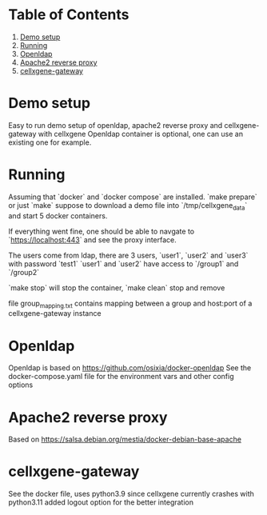 
# Table of Contents

1.  [Demo setup](#org8772b4e)
2.  [Running](#org1d6aa09)
3.  [Openldap](#org598dec3)
4.  [Apache2 reverse proxy](#org69a72a2)
5.  [cellxgene-gateway](#org7d25c22)


<a id="org8772b4e"></a>

# Demo setup

Easy to run demo setup of openldap, apache2 reverse proxy and cellxgene-gateway with cellxgene
Openldap container is optional, one can use an existing one for example.


<a id="org1d6aa09"></a>

# Running

Assuming that \`docker\` and \`docker compose\` are installed.
\`make prepare\` or just \`make\` suppose to download a demo file into \`/tmp/cellxgene<sub>data</sub>\` and start 5 docker containers.

If everything went fine, one should be able to navgate to \`<https://localhost:443>\` and see the proxy interface.

The users come from ldap, there are 3 users, \`user1\`, \`user2\` and \`user3\` with password \`test1\`
\`user1\` and \`user2\` have access to \`/group1\` and \`/group2\`

\`make stop\` will stop the container, \`make clean\` stop and remove

file group<sub>mapping.txt</sub> contains mapping between a group and host:port
of a cellxgene-gateway instance


<a id="org598dec3"></a>

# Openldap

Openldap is based on <https://github.com/osixia/docker-openldap>
See the docker-compose.yaml file for the environment vars and other config options


<a id="org69a72a2"></a>

# Apache2 reverse proxy

Based on <https://salsa.debian.org/mestia/docker-debian-base-apache>


<a id="org7d25c22"></a>

# cellxgene-gateway

See the docker file, uses python3.9 since cellxgene currently crashes with python3.11
added logout option for the better integration

